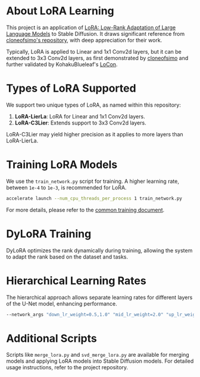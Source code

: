 
# About LoRA Learning

This project is an application of [LoRA: Low-Rank Adaptation of Large Language Models](https://arxiv.org/abs/2106.09685) to Stable Diffusion. It draws significant reference from [cloneofsimo's repository](https://github.com/cloneofsimo/lora), with deep appreciation for their work.

Typically, LoRA is applied to Linear and 1x1 Conv2d layers, but it can be extended to 3x3 Conv2d layers, as first demonstrated by [cloneofsimo](https://github.com/cloneofsimo/lora) and further validated by KohakuBlueleaf's [LoCon](https://github.com/KohakuBlueleaf/LoCon).

# Types of LoRA Supported

We support two unique types of LoRA, as named within this repository:

1. **LoRA-LierLa**: LoRA for Linear and 1x1 Conv2d layers.
2. **LoRA-C3Lier**: Extends support to 3x3 Conv2d layers.

LoRA-C3Lier may yield higher precision as it applies to more layers than LoRA-LierLa.

# Training LoRA Models

We use the `train_network.py` script for training. A higher learning rate, between `1e-4` to `1e-3`, is recommended for LoRA.

```bash
accelerate launch --num_cpu_threads_per_process 1 train_network.py     --pretrained_model_name_or_path=<path_to_pretrained_model>     --dataset_config=<data_config>.toml     --output_dir=<output_directory>     --output_name=<output_name>     --save_model_as=safetensors     --prior_loss_weight=1.0     --max_train_steps=400     --learning_rate=1e-4     --optimizer_type="AdamW8bit"     --xformers     --mixed_precision="fp16"     --cache_latents     --gradient_checkpointing     --save_every_n_epochs=1     --network_module=networks.lora
```

For more details, please refer to the [common training document](./train_README-ja.md).

# DyLoRA Training

DyLoRA optimizes the rank dynamically during training, allowing the system to adapt the rank based on the dataset and tasks.

# Hierarchical Learning Rates

The hierarchical approach allows separate learning rates for different layers of the U-Net model, enhancing performance. 

```bash
--network_args "down_lr_weight=0.5,1.0" "mid_lr_weight=2.0" "up_lr_weight=1.5"
```

# Additional Scripts

Scripts like `merge_lora.py` and `svd_merge_lora.py` are available for merging models and applying LoRA models into Stable Diffusion models. For detailed usage instructions, refer to the project repository.

```
